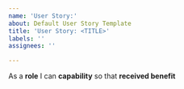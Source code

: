 ```yaml
---
name: 'User Story:'
about: Default User Story Template
title: 'User Story: <TITLE>'
labels: ''
assignees: ''

---
```


As a **role** I can **capability** so that **received benefit**
